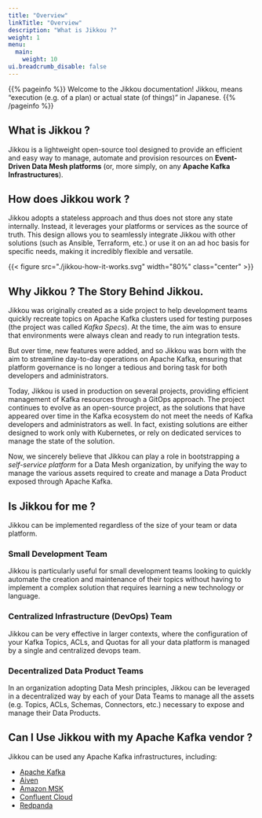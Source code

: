 ```yaml
---
title: "Overview"
linkTitle: "Overview"
description: "What is Jikkou ?"
weight: 1
menu:
  main:
    weight: 10
ui.breadcrumb_disable: false
---
```


{{% pageinfo %}}
Welcome to the Jikkou documentation! Jikkou, means “execution (e.g. of a plan) or actual state (of things)” in Japanese.
{{% /pageinfo %}}

## What is Jikkou ?

Jikkou is a lightweight open-source tool designed to provide an efficient and easy way to manage, automate and provision
resources on **Event-Driven Data Mesh platforms** (or, more simply, on any **Apache Kafka Infrastructures**).

## How does Jikkou work ?

Jikkou adopts a stateless approach and thus does not store any state internally. Instead, it leverages your platforms 
or services as the source of truth. This design allows you to seamlessly integrate Jikkou with other solutions 
(such as Ansible, Terraform, etc.) or use it on an ad hoc basis for specific needs, making it incredibly flexible and versatile.

{{< figure src="./jikkou-how-it-works.svg" width="80%" class="center" >}}

## Why Jikkou ? The Story Behind Jikkou.

Jikkou was originally created as a side project to help development teams quickly recreate topics on Apache Kafka
clusters used for testing purposes (the project was called _Kafka Specs_). At the time, the aim was to ensure
that environments were always clean and ready to run integration tests.

But over time, new features were added, and so Jikkou was born with the aim to streamline day-to-day operations
on Apache Kafka, ensuring that platform governance is no longer a tedious and boring task for both developers and
administrators.

Today, Jikkou is used in production on several projects, providing efficient management of Kafka resources through
a GitOps approach. The project continues to evolve as an open-source project, as the solutions that have
appeared over time in the Kafka ecosystem do not meet the needs of Kafka developers and administrators as well.
In fact, existing solutions are either designed to work only with Kubernetes, or rely on dedicated services to manage
the state of the solution.

Now, we sincerely believe that Jikkou can play a role in bootstrapping a _self-service platform_ for a Data Mesh 
organization, by unifying the way to manage the various assets required to create and manage a Data Product 
exposed through Apache Kafka.

## Is Jikkou for me ?

Jikkou can be implemented regardless of the size of your team or data platform.

### Small Development Team

Jikkou is particularly useful for small development teams looking to quickly automate the creation and
maintenance of their topics without having to implement a complex solution that requires learning a new technology
or language.

### Centralized Infrastructure (DevOps) Team

Jikkou can be very effective in larger contexts, where the configuration of your Kafka Topics, ACLs, and Quotas
for all your data platform is managed by a single and centralized devops team.

### Decentralized Data Product Teams

In an organization adopting Data Mesh principles, Jikkou can be leveraged in a decentralized way by each of your
Data Teams to manage all the assets (e.g. Topics, ACLs, Schemas, Connectors, etc.) necessary to expose and manage
their Data Products.

## Can I Use Jikkou with my Apache Kafka vendor ?

Jikkou can be used any Apache Kafka infrastructures, including:

* [Apache Kafka](https://kafka.apache.org/)
* [Aiven](https://aiven.io/kafka)
* [Amazon MSK](https://aws.amazon.com/fr/msk/)
* [Confluent Cloud](https://www.confluent.io/confluent-cloud/)
* [Redpanda](https://redpanda.com/)

